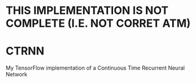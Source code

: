# THIS IMPLEMENTATION IS NOT COMPLETE (I.E. NOT CORRET ATM)

# CTRNN
My TensorFlow implementation of a Continuous Time Recurrent Neural Network

